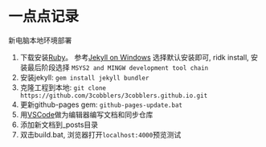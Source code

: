 

# 一点点记录

新电脑本地环境部署

1. 下载安装[Ruby](https://rubyinstaller.org/downloads/)。 参考[Jekyll on Windows](https://jekyllrb.com/docs/installation/windows/)
    选择默认安装即可, ridk install, 安装最后阶段选择 ```MSYS2 and MINGW development tool chain```
2. 安装jekyll: ```gem install jekyll bundler```
3. 克隆工程到本地: ```git clone https://github.com/3cobblers/3cobblers.github.io.git```
4. 更新github-pages gem: ```github-pages-update.bat```
5. 用[VSCode](https://github.com/Microsoft/vscode/)做为编辑器编写文档和同步仓库
6. 添加新文档到_posts目录
7. 双击build.bat, 浏览器打开```localhost:4000```预览测试